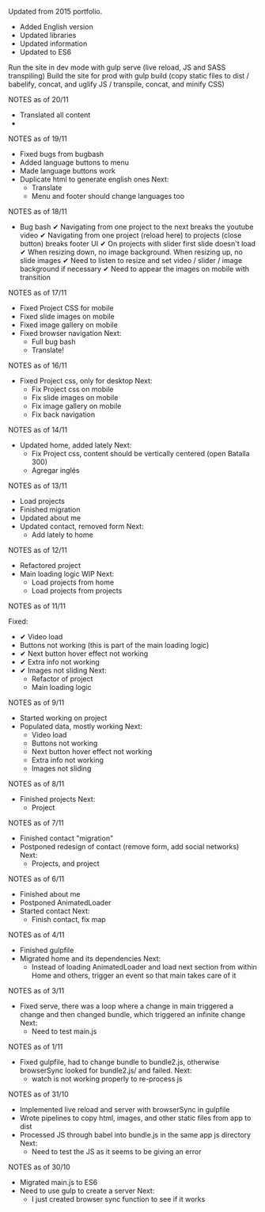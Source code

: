 Updated from 2015 portfolio.

- Added English version
- Updated libraries
- Updated information
- Updated to ES6

Run the site in dev mode with gulp serve (live reload, JS and SASS transpiling)
Build the site for prod with gulp build (copy static files to dist / babelify, concat, and uglify JS / transpile, concat, and minify CSS)

NOTES as of 20/11

- Translated all content
-

NOTES as of 19/11

- Fixed bugs from bugbash
- Added language buttons to menu
- Made language buttons work
- Duplicate html to generate english ones
  Next:
  - Translate
  - Menu and footer should change languages too

NOTES as of 18/11

- Bug bash
  ✔︎ Navigating from one project to the next breaks the youtube video
  ✔︎ Navigating from one project (reload here) to projects (close button) breaks footer UI
  ✔︎ On projects with slider first slide doesn't load
  ✔︎ When resizing down, no image background. When resizing up, no slide images
  ✔︎ Need to listen to resize and set video / slider / image background if necessary
  ✔︎ Need to appear the images on mobile with transition

NOTES as of 17/11

- Fixed Project CSS for mobile
- Fixed slide images on mobile
- Fixed image gallery on mobile
- Fixed browser navigation
  Next:
  - Full bug bash
  - Translate!

NOTES as of 16/11

- Fixed Project css, only for desktop
  Next:
  - Fix Project css on mobile
  - Fix slide images on mobile
  - Fix image gallery on mobile
  - Fix back navigation

NOTES as of 14/11

- Updated home, added lately
  Next:
  - Fix Project css, content should be vertically centered (open Batalla 300)
  - Agregar inglés

NOTES as of 13/11

- Load projects
- Finished migration
- Updated about me
- Updated contact, removed form
  Next:
  - Add lately to home

NOTES as of 12/11

- Refactored project
- Main loading logic WIP
  Next:
  - Load projects from home
  - Load projects from projects

NOTES as of 11/11

Fixed:

- ✔︎ Video load
- Buttons not working (this is part of the main loading logic)
- ✔︎ Next button hover effect not working
- ✔︎ Extra info not working
- ✔︎ Images not sliding
  Next:
  - Refactor of project
  - Main loading logic

NOTES as of 9/11

- Started working on project
- Populated data, mostly working
  Next:
  - Video load
  - Buttons not working
  - Next button hover effect not working
  - Extra info not working
  - Images not sliding

NOTES as of 8/11

- Finished projects
  Next:
  - Project

NOTES as of 7/11

- Finished contact "migration"
- Postponed redesign of contact (remove form, add social networks)
  Next:
  - Projects, and project

NOTES as of 6/11

- Finished about me
- Postponed AnimatedLoader
- Started contact
  Next:
  - Finish contact, fix map

NOTES as of 4/11

- Finished gulpfile
- Migrated home and its dependencies
  Next:
  - Instead of loading AnimatedLoader and load next section from within Home and others, trigger an event so that main takes care of it

NOTES as of 3/11

- Fixed serve, there was a loop where a change in main triggered a change and then changed bundle, which triggered an infinite change
  Next:
  - Need to test main.js

NOTES as of 1/11

- Fixed gulpfile, had to change bundle to bundle2.js, otherwise browserSync looked for bundle2.js/ and failed.
  Next:
  - watch is not working properly to re-process js

NOTES as of 31/10

- Implemented live reload and server with browserSync in gulpfile
- Wrote pipelines to copy html, images, and other static files from app to dist
- Processed JS through babel into bundle.js in the same app js directory
  Next:
  - Need to test the JS as it seems to be giving an error

NOTES as of 30/10

- Migrated main.js to ES6
- Need to use gulp to create a server
  Next:
  - I just created browser sync function to see if it works
